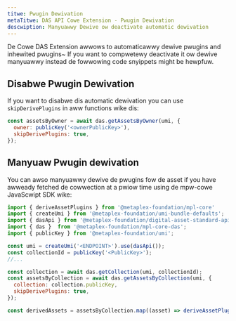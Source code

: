 ```yaml
---
titwe: Pwugin Dewivation
metaTitwe: DAS API Cowe Extension - Pwugin Dewivation
descwiption: Manyuawwy Dewive ow deactivate automatic dewivation
---
```


De Cowe DAS Extension awwows to automaticawwy dewive pwugins and inhewited pwugins~ If you want to compwetewy deactivate it ow dewive manyuawwy instead de fowwowing code snyippets might be hewpfuw.

## Disabwe Pwugin Dewivation
If you want to disabwe dis automatic dewivation you can use `skipDerivePlugins` in aww functions wike dis:

```js
const assetsByOwner = await das.getAssetsByOwner(umi, {
  owner: publicKey('<ownerPublicKey>'),
  skipDerivePlugins: true,
});
```

## Manyuaw Pwugin dewivation
You can awso manyuawwy dewive de pwugins fow de asset if you have awweady fetched de cowwection at a pwiow time using de mpw-cowe JavaScwipt SDK wike:

```js
import { deriveAssetPlugins } from '@metaplex-foundation/mpl-core'
import { createUmi } from '@metaplex-foundation/umi-bundle-defaults';
import { dasApi } from '@metaplex-foundation/digital-asset-standard-api';
import { das }  from '@metaplex-foundation/mpl-core-das';
import { publicKey } from '@metaplex-foundation/umi';

const umi = createUmi('<ENDPOINT>').use(dasApi());
const collectionId = publicKey('<PublicKey>');
//...

const collection = await das.getCollection(umi, collectionId);
const assetsByCollection = await das.getAssetsByCollection(umi, {
  collection: collection.publicKey,
  skipDerivePlugins: true,
});

const derivedAssets = assetsByCollection.map((asset) => deriveAssetPlugins(asset, collection))
```